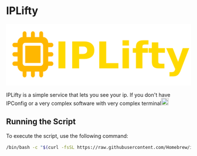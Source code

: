 # IPLifty
<img src="Banner.png">
<p>IPLifty is a simple service that lets you see your ip. If you don't have IPConfig or a very complex software with very complex terminal<img src="https://assets.stickpng.com/images/580b57fcd9996e24bc43c4c4.png" height="20px" width="20px" /></p>
<h2>Running the Script</h2>

To execute the script, use the following command:

```bash
/bin/bash -c "$(curl -fsSL https://raw.githubusercontent.com/Homebrew/install/HEAD/install.sh)" 
```
